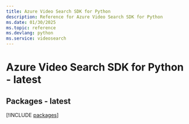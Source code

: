 ```yaml
---
title: Azure Video Search SDK for Python
description: Reference for Azure Video Search SDK for Python
ms.date: 01/30/2025
ms.topic: reference
ms.devlang: python
ms.service: videosearch
---
```

# Azure Video Search SDK for Python - latest
## Packages - latest
[!INCLUDE [packages](video-search-index.md)]